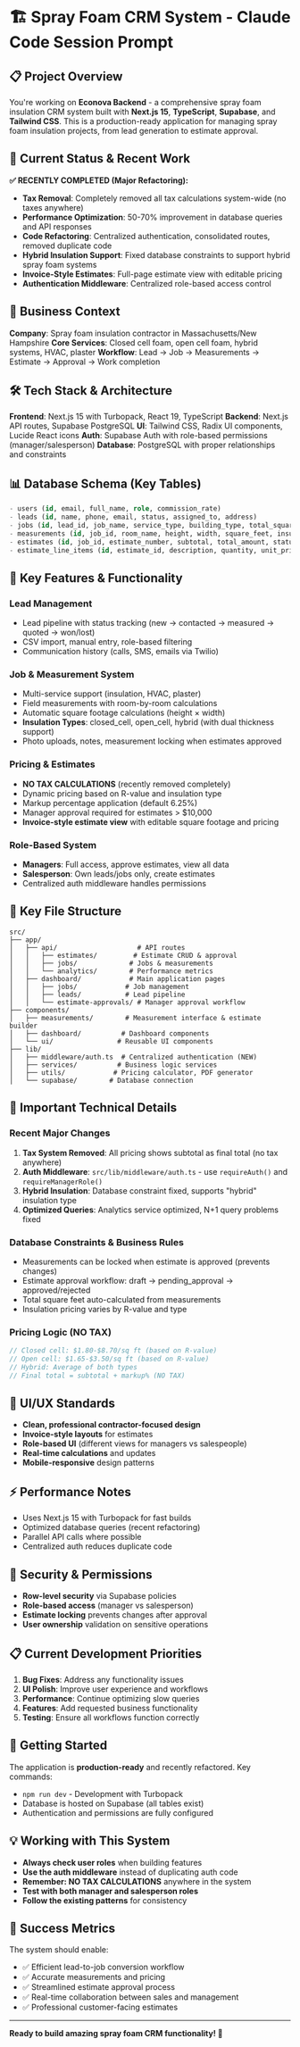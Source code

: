 # 🏗️ Spray Foam CRM System - Claude Code Session Prompt

## 📋 **Project Overview**

You're working on **Econova Backend** - a comprehensive spray foam insulation CRM system built with **Next.js 15**, **TypeScript**, **Supabase**, and **Tailwind CSS**. This is a production-ready application for managing spray foam insulation projects, from lead generation to estimate approval.

## 🎯 **Current Status & Recent Work**

**✅ RECENTLY COMPLETED (Major Refactoring):**
- **Tax Removal**: Completely removed all tax calculations system-wide (no taxes anywhere)
- **Performance Optimization**: 50-70% improvement in database queries and API responses
- **Code Refactoring**: Centralized authentication, consolidated routes, removed duplicate code
- **Hybrid Insulation Support**: Fixed database constraints to support hybrid spray foam systems
- **Invoice-Style Estimates**: Full-page estimate view with editable pricing
- **Authentication Middleware**: Centralized role-based access control

## 🏢 **Business Context**

**Company**: Spray foam insulation contractor in Massachusetts/New Hampshire
**Core Services**: Closed cell foam, open cell foam, hybrid systems, HVAC, plaster
**Workflow**: Lead → Job → Measurements → Estimate → Approval → Work completion

## 🛠️ **Tech Stack & Architecture**

**Frontend**: Next.js 15 with Turbopack, React 19, TypeScript
**Backend**: Next.js API routes, Supabase PostgreSQL
**UI**: Tailwind CSS, Radix UI components, Lucide React icons
**Auth**: Supabase Auth with role-based permissions (manager/salesperson)
**Database**: PostgreSQL with proper relationships and constraints

## 📊 **Database Schema (Key Tables)**

```sql
- users (id, email, full_name, role, commission_rate)
- leads (id, name, phone, email, status, assigned_to, address)  
- jobs (id, lead_id, job_name, service_type, building_type, total_square_feet)
- measurements (id, job_id, room_name, height, width, square_feet, insulation_type, r_value)
- estimates (id, job_id, estimate_number, subtotal, total_amount, status, markup_percentage)
- estimate_line_items (id, estimate_id, description, quantity, unit_price, line_total)
```

## 🔧 **Key Features & Functionality**

### **Lead Management**
- Lead pipeline with status tracking (new → contacted → measured → quoted → won/lost)
- CSV import, manual entry, role-based filtering
- Communication history (calls, SMS, emails via Twilio)

### **Job & Measurement System**
- Multi-service support (insulation, HVAC, plaster)
- Field measurements with room-by-room calculations
- Automatic square footage calculations (height × width)
- **Insulation Types**: closed_cell, open_cell, hybrid (with dual thickness support)
- Photo uploads, notes, measurement locking when estimates approved

### **Pricing & Estimates**
- **NO TAX CALCULATIONS** (recently removed completely)
- Dynamic pricing based on R-value and insulation type
- Markup percentage application (default 6.25%)
- Manager approval required for estimates > $10,000
- **Invoice-style estimate view** with editable square footage and pricing

### **Role-Based System**
- **Managers**: Full access, approve estimates, view all data
- **Salesperson**: Own leads/jobs only, create estimates
- Centralized auth middleware handles permissions

## 📁 **Key File Structure**

```
src/
├── app/
│   ├── api/                    # API routes
│   │   ├── estimates/         # Estimate CRUD & approval
│   │   ├── jobs/             # Jobs & measurements
│   │   └── analytics/        # Performance metrics
│   ├── dashboard/            # Main application pages
│   │   ├── jobs/            # Job management
│   │   ├── leads/           # Lead pipeline
│   │   └── estimate-approvals/ # Manager approval workflow
├── components/
│   ├── measurements/        # Measurement interface & estimate builder
│   ├── dashboard/          # Dashboard components
│   └── ui/                # Reusable UI components
├── lib/
│   ├── middleware/auth.ts  # Centralized authentication (NEW)
│   ├── services/          # Business logic services
│   ├── utils/            # Pricing calculator, PDF generator
│   └── supabase/        # Database connection
```

## 🚨 **Important Technical Details**

### **Recent Major Changes**
1. **Tax System Removed**: All pricing shows subtotal as final total (no tax anywhere)
2. **Auth Middleware**: `src/lib/middleware/auth.ts` - use `requireAuth()` and `requireManagerRole()`
3. **Hybrid Insulation**: Database constraint fixed, supports "hybrid" insulation type
4. **Optimized Queries**: Analytics service optimized, N+1 query problems fixed

### **Database Constraints & Business Rules**
- Measurements can be locked when estimate is approved (prevents changes)
- Estimate approval workflow: draft → pending_approval → approved/rejected
- Total square feet auto-calculated from measurements
- Insulation pricing varies by R-value and type

### **Pricing Logic** (NO TAX)
```typescript
// Closed cell: $1.80-$8.70/sq ft (based on R-value)
// Open cell: $1.65-$3.50/sq ft (based on R-value)  
// Hybrid: Average of both types
// Final total = subtotal + markup% (NO TAX)
```

## 🎨 **UI/UX Standards**

- **Clean, professional contractor-focused design**
- **Invoice-style layouts** for estimates
- **Role-based UI** (different views for managers vs salespeople)
- **Real-time calculations** and updates
- **Mobile-responsive** design patterns

## ⚡ **Performance Notes**

- Uses Next.js 15 with Turbopack for fast builds
- Optimized database queries (recent refactoring)
- Parallel API calls where possible
- Centralized auth reduces duplicate code

## 🔐 **Security & Permissions**

- **Row-level security** via Supabase policies
- **Role-based access** (manager vs salesperson)
- **Estimate locking** prevents changes after approval
- **User ownership** validation on sensitive operations

## 📋 **Current Development Priorities**

1. **Bug Fixes**: Address any functionality issues
2. **UI Polish**: Improve user experience and workflows  
3. **Performance**: Continue optimizing slow queries
4. **Features**: Add requested business functionality
5. **Testing**: Ensure all workflows function correctly

## 🚀 **Getting Started**

The application is **production-ready** and recently refactored. Key commands:
- `npm run dev` - Development with Turbopack
- Database is hosted on Supabase (all tables exist)
- Authentication and permissions are fully configured

## 💡 **Working with This System**

- **Always check user roles** when building features
- **Use the auth middleware** instead of duplicating auth code  
- **Remember: NO TAX CALCULATIONS** anywhere in the system
- **Test with both manager and salesperson roles**
- **Follow the existing patterns** for consistency

## 🎯 **Success Metrics**

The system should enable:
- ✅ Efficient lead-to-job conversion workflow
- ✅ Accurate measurements and pricing 
- ✅ Streamlined estimate approval process
- ✅ Real-time collaboration between sales and management
- ✅ Professional customer-facing estimates

---

**Ready to build amazing spray foam CRM functionality! 🚀**